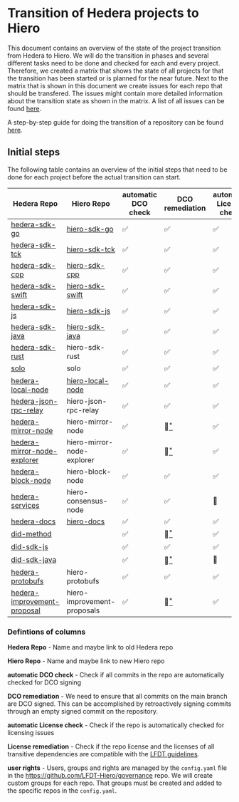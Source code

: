 # Transition of Hedera projects to Hiero

This document contains an overview of the state of the project transition from Hedera to Hiero.
We will do the transition in phases and several different tasks need to be done and checked for each and every project.
Therefore, we created a matrix that shows the state of all projects for that the transition has been started or is planned for the near future.
Next to the matrix that is shown in this document we create issues for each repo that should be transfered.
The issues might contain more detailed information about the transition state as shown in the matrix.
A list of all issues can be found [here](https://github.com/LFDT-Hiero/tsc/issues/5).

A step-by-step guide for doing the transition of a repository can be found [here](https://github.com/hiero-ledger/hiero/blob/main/hashgraph-transfer.md).

## Initial steps

The following table contains an overview of the initial steps that need to be done for each project before the actual transition can start.

| Hedera Repo                        | Hiero Repo                                                           | automatic DCO check | DCO remediation           | automatic License check    | License remediation        | user rights        | transfered |
| ---------------------------------- |----------------------------------------------------------------------| ------------------- | ------------------------- | -------------------------- | -------------------------- | ------------------ |------------|
| [hedera-sdk-go](https://github.com/hashgraph/hedera-sdk-go)               | [hiero-sdk-go](https://github.com/hiero-ledger/hiero-sdk-go)         | :white_check_mark:  | :white_check_mark:        | :white_check_mark:         | :white_check_mark:         | :white_check_mark: | :tada:     |
| [hedera-sdk-tck](https://github.com/hashgraph/hedera-sdk-tck)              | [hiero-sdk-tck](https://github.com/hiero-ledger/hiero-sdk-tck)       | :white_check_mark:  | :white_check_mark:        | :white_check_mark:         | :white_check_mark:         | :white_check_mark: | :tada:     |
| [hedera-sdk-cpp](https://github.com/hashgraph/hedera-sdk-cpp)              | [hiero-sdk-cpp](https://github.com/hiero-ledger/hiero-sdk-cpp)       | :white_check_mark:  | :white_check_mark:        | :white_check_mark:         | :white_check_mark:         | :white_check_mark: | :tada:     |
| [hedera-sdk-swift](https://github.com/hashgraph/hedera-sdk-swift)            | [hiero-sdk-swift](https://github.com/hiero-ledger/hiero-sdk-swift)   | :white_check_mark:  | :white_check_mark:        | :white_check_mark:         | :white_check_mark: | :white_check_mark: | :tada:     |
| [hedera-sdk-js](https://github.com/hashgraph/hedera-sdk-js)               | [hiero-sdk-js](https://github.com/hiero-ledger/hiero-sdk-js)         | :white_check_mark:  | :white_check_mark:        | :white_check_mark:         | :white_check_mark:         | :white_check_mark: | :tada:     |
| [hedera-sdk-java](https://github.com/hashgraph/hedera-sdk-java)             | [hiero-sdk-java](https://github.com/hiero-ledger/hiero-sdk-java)     | :white_check_mark:  | :white_check_mark:             | :white_check_mark:         | :white_check_mark:         | :white_check_mark: | :tada:     |
| [hedera-sdk-rust](https://github.com/hashgraph/hedera-sdk-rust)             | hiero-sdk-rust                                                       | :white_check_mark:  | :white_check_mark:        | :white_check_mark:         | :red_circle:[<sup>*</sup>](https://github.com/hiero-ledger/tsc/issues/84)             | :white_check_mark: |            |
| [solo](https://github.com/hashgraph/solo)                        | solo                                                                 | :white_check_mark:  | :white_check_mark:        | :white_check_mark:         | :white_check_mark:         | :construction:[<sup>*</sup>](https://github.com/hiero-ledger/tsc/issues/44) |            |
| [hedera-local-node](https://github.com/hashgraph/hedera-local-node)           | [hiero-local-node](https://github.com/hiero-ledger/hiero-local-node) | :white_check_mark:  | :white_check_mark:        | :white_check_mark:         | :white_check_mark:         | :white_check_mark: | :tada:     |
| [hedera-json-rpc-relay](https://github.com/hashgraph/hedera-json-rpc-relay)       | hiero-json-rpc-relay                                                 | :white_check_mark:  | :white_check_mark:        | :white_check_mark:         | :white_check_mark: | :construction:[<sup>*</sup>](https://github.com/hiero-ledger/tsc/issues/43) |            |
| [hedera-mirror-node](https://github.com/hashgraph/hedera-mirror-node)          | hiero-mirror-node                                                    | :white_check_mark:  | :construction:[<sup>*</sup>](https://github.com/hiero-ledger/tsc/issues/86)              | :white_check_mark:         | :red_circle:[<sup>*</sup>](https://github.com/hiero-ledger/tsc/issues/79) | :white_check_mark: |            |
| [hedera-mirror-node-explorer](https://github.com/hashgraph/hedera-mirror-node-explorer) | hiero-mirror-node-explorer                                           | :white_check_mark:  | :construction:[<sup>*</sup>](https://github.com/hiero-ledger/tsc/issues/87)              | :white_check_mark:         | :white_check_mark: | :white_check_mark: |            |
| [hedera-block-node](https://github.com/hashgraph/hedera-block-node)           | hiero-block-node                                                     | :white_check_mark:  | :white_check_mark:        | :white_check_mark:         | :red_circle:[<sup>*</sup>](https://github.com/hiero-ledger/tsc/issues/85)             | :white_check_mark: |            |
| [hedera-services](https://github.com/hashgraph/hedera-services)             | hiero-consensus-node                                                 | :white_check_mark:  | :white_check_mark:              | :construction:             | :white_check_mark:             | :construction:[<sup>*</sup>](https://github.com/hiero-ledger/tsc/issues/48) |            |
| [hedera-docs](https://github.com/hashgraph/hedera-docs)                 | [hiero-docs](https://github.com/hiero-ledger/hiero-docs)             | :white_check_mark:  | :white_check_mark:        | :white_check_mark:         | :white_check_mark:         | :white_check_mark: | :tada:     |
| [did-method](https://github.com/hashgraph/did-method)                  |                                                                      | :white_check_mark:  | :red_circle:[<sup>*</sup>](https://github.com/hiero-ledger/tsc/issues/90)              | :white_check_mark:         | :white_check_mark:         | :construction:[<sup>*</sup>](https://github.com/hiero-ledger/tsc/issues/46) |            |
| [did-sdk-js](https://github.com/hashgraph/did-sdk-js)                  |                                                                      | :white_check_mark:  | :white_check_mark:        | :white_check_mark:         | :white_check_mark:         | :construction:[<sup>*</sup>](https://github.com/hiero-ledger/tsc/issues/42) |            |
| [did-sdk-java](https://github.com/hashgraph/did-sdk-java)                |                                                                      | :white_check_mark:  | :red_circle:[<sup>*</sup>](https://github.com/hiero-ledger/tsc/issues/91)              | :construction:             | :construction:             | :construction:[<sup>*</sup>](https://github.com/hiero-ledger/tsc/issues/45) |            |
| [hedera-protobufs](https://github.com/hashgraph/hedera-protobufs)            | hiero-protobufs                                                      | :white_check_mark:  | :white_check_mark:        | :white_check_mark:         | :white_check_mark:         | :white_check_mark: |            |
| [hedera-improvement-proposal](https://github.com/hashgraph/hedera-improvement-proposal) | hiero-improvement-proposals                                          | :white_check_mark:  | :construction:[<sup>*</sup>](https://github.com/hiero-ledger/tsc/issues/92)              | :white_check_mark:         | :white_check_mark: | :construction:[<sup>*</sup>](https://github.com/hiero-ledger/tsc/issues/40) |            |

### Defintions of columns

**Hedera Repo** - Name and maybe link to old Hedera repo

**Hiero Repo** - Name and maybe link to new Hiero repo

**automatic DCO check** - Check if all commits in the repo are automatically checked for DCO signing

**DCO remediation** - We need to ensure that all commits on the main branch are DCO signed. This can be accomplished by retroactively signing commits through an empty signed commit on the repository.

**automatic License check** - Check if the repo is automatically checked for licensing issues

**License remediation** - Check if the repo license and the licenses of all transitive dependencies are compatible with the [LFDT guidelines](https://lf-decentralized-trust.github.io/governance/governing-documents/allowed-third-party-licenses.html).

**user rights** - Users, groups and rights are managed by the `config.yaml` file in the https://github.com/LFDT-Hiero/governance repo. We will create custom groups for each repo. That groups must be created and added to the specific repos in the `config.yaml`.
